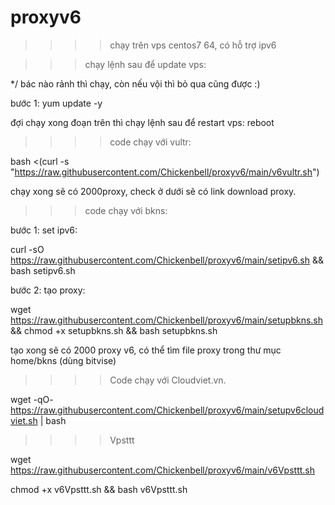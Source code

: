 # proxyv6
>>>>chạy trên vps centos7 64, có hỗ trợ ipv6

>>>chạy lệnh sau để update vps:

*/ bác nào rảnh thì chạy, còn nếu vội thì bỏ qua cũng được :)

bước 1: yum update -y

đợi chạy xong đoạn trên thì chạy lệnh sau để restart vps: reboot

>>>>code chạy với vultr:

bash <(curl -s "https://raw.githubusercontent.com/Chickenbell/proxyv6/main/v6vultr.sh")

chạy xong sẽ có 2000proxy, check ở dưới sẽ có link download proxy.

>>>code chạy với bkns:

bước 1: set ipv6: 

curl -sO https://raw.githubusercontent.com/Chickenbell/proxyv6/main/setipv6.sh && bash setipv6.sh

bước 2: tạo proxy:

wget https://raw.githubusercontent.com/Chickenbell/proxyv6/main/setupbkns.sh && chmod +x setupbkns.sh && bash setupbkns.sh


tạo xong sẽ có 2000 proxy v6, có thể tìm file proxy trong thư mục home/bkns (dùng bitvise)

>>>> Code chạy với Cloudviet.vn.

wget -qO- https://raw.githubusercontent.com/Chickenbell/proxyv6/main/setupv6cloudviet.sh | bash

>>>> Vpsttt

wget https://raw.githubusercontent.com/Chickenbell/proxyv6/main/v6Vpsttt.sh

chmod +x v6Vpsttt.sh && bash v6Vpsttt.sh
